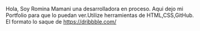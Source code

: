Hola, Soy Romina Mamani una desarrolladora en proceso.
Aqui dejo mi Portfolio para que lo puedan ver.Utilize herramientas de HTML,CSS,GitHub.
El formato lo saque de https://dribbble.com/
